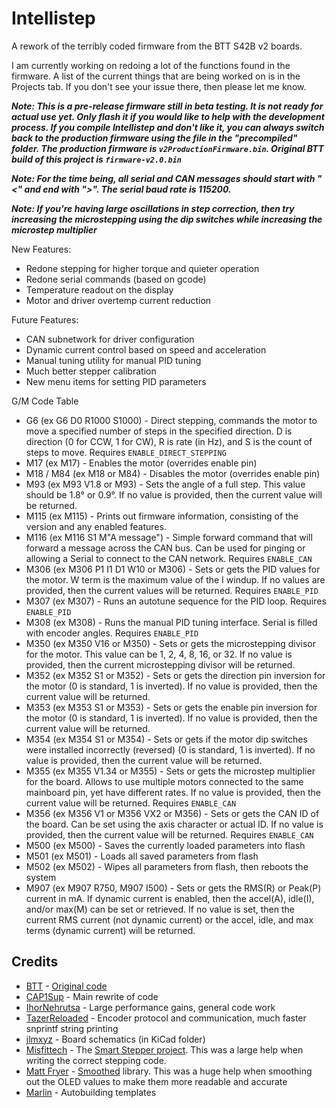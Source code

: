 # Intellistep

A rework of the terribly coded firmware from the BTT S42B v2 boards.

I am currently working on redoing a lot of the functions found in the firmware. A list of the current things that are being worked on is in the Projects tab. If you don't see your issue there, then please let me know.

***Note: This is a pre-release firmware still in beta testing. It is not ready for actual use yet. Only flash it if you would like to help with the development process. If you compile Intellistep and don't like it, you can always switch back to the production firmware using the file in the "precompiled" folder. The production firmware is `v2ProductionFirmware.bin`. Original BTT build of this project is `firmware-v2.0.bin`***

***Note: For the time being, all serial and CAN messages should start with "<" and end with ">". The serial baud rate is 115200.***

***Note: If you're having large oscillations in step correction, then try increasing the microstepping using the dip switches while increasing the microstep multiplier***

New Features:

- Redone stepping for higher torque and quieter operation
- Redone serial commands (based on gcode)
- Temperature readout on the display
- Motor and driver overtemp current reduction

Future Features:

- CAN subnetwork for driver configuration
- Dynamic current control based on speed and acceleration
- Manual tuning utility for manual PID tuning
- Much better stepper calibration
- New menu items for setting PID parameters

G/M Code Table

- G6 (ex G6 D0 R1000 S1000) - Direct stepping, commands the motor to move a specified number of steps in the specified direction. D is direction (0 for CCW, 1 for CW), R is rate (in Hz), and S is the count of steps to move. Requires `ENABLE_DIRECT_STEPPING`
- M17 (ex M17) - Enables the motor (overrides enable pin)
- M18 / M84 (ex M18 or M84) - Disables the motor (overrides enable pin)
- M93 (ex M93 V1.8 or M93) - Sets the angle of a full step. This value should be 1.8° or 0.9°. If no value is provided, then the current value will be returned.
- M115 (ex M115) - Prints out firmware information, consisting of the version and any enabled features.
- M116 (ex M116 S1 M"A message") - Simple forward command that will forward a message across the CAN bus. Can be used for pinging or allowing a Serial to connect to the CAN network. Requires `ENABLE_CAN`
- M306 (ex M306 P1 I1 D1 W10 or M306) - Sets or gets the PID values for the motor. W term is the maximum value of the I windup. If no values are provided, then the current values will be returned. Requires `ENABLE_PID`
- M307 (ex M307) - Runs an autotune sequence for the PID loop. Requires `ENABLE_PID`
- M308 (ex M308) - Runs the manual PID tuning interface. Serial is filled with encoder angles. Requires `ENABLE_PID`
- M350 (ex M350 V16 or M350) - Sets or gets the microstepping divisor for the motor. This value can be 1, 2, 4, 8, 16, or 32. If no value is provided, then the current microstepping divisor will be returned.
- M352 (ex M352 S1 or M352) - Sets or gets the direction pin inversion for the motor (0 is standard, 1 is inverted). If no value is provided, then the current value will be returned.
- M353 (ex M353 S1 or M353) - Sets or gets the enable pin inversion for the motor (0 is standard, 1 is inverted). If no value is provided, then the current value will be returned.
- M354 (ex M354 S1 or M354) - Sets or gets if the motor dip switches were installed incorrectly (reversed) (0 is standard, 1 is inverted). If no value is provided, then the current value will be returned.
- M355 (ex M355 V1.34 or M355) - Sets or gets the microstep multiplier for the board. Allows to use multiple motors connected to the same mainboard pin, yet have different rates. If no value is provided, then the current value will be returned. Requires `ENABLE_CAN`
- M356 (ex M356 V1 or M356 VX2 or M356) - Sets or gets the CAN ID of the board. Can be set using the axis character or actual ID. If no value is provided, then the current value will be returned. Requires `ENABLE_CAN`
- M500 (ex M500) - Saves the currently loaded parameters into flash
- M501 (ex M501) - Loads all saved parameters from flash
- M502 (ex M502) - Wipes all parameters from flash, then reboots the system
- M907 (ex M907 R750, M907 I500) - Sets or gets the RMS(R) or Peak(P) current in mA. If dynamic current is enabled, then the accel(A), idle(I), and/or max(M) can be set or retrieved. If no value is set, then the current RMS current (not dynamic current) or the accel, idle, and max terms (dynamic current) will be returned.

## Credits

- [BTT](https://github.com/bigtreetech) - [Original code](https://github.com/bigtreetech/BIGTREETECH-Stepper-Motor-Driver)
- [CAP1Sup](https://github.com/CAP1Sup) - Main rewrite of code
- [IhorNehrutsa](https://github.com/IhorNehrutsa) - Large performance gains, general code work
- [TazerReloaded](https://github.com/TazerReloaded) - Encoder protocol and communication, much faster snprintf string printing
- [jlmxyz](https://github.com/jlmxyz) - Board schematics (in KiCad folder)
- [Misfittech](https://github.com/Misfittech) - The [Smart Stepper project](https://github.com/Misfittech/nano_stepper). This was a large help when writing the correct stepping code.
- [Matt Fryer](https://github.com/MattFryer) - [Smoothed](https://github.com/MattFryer/Smoothed) library. This was a huge help when smoothing out the OLED values to make them more readable and accurate
- [Marlin](https://github.com/MarlinFirmware/Marlin) - Autobuilding templates
